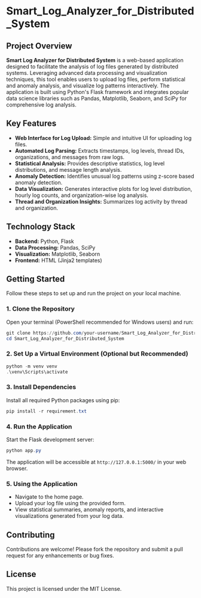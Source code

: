 # Smart_Log_Analyzer_for_Distributed_System

## Project Overview

**Smart Log Analyzer for Distributed System** is a web-based application designed to facilitate the analysis of log files generated by distributed systems. Leveraging advanced data processing and visualization techniques, this tool enables users to upload log files, perform statistical and anomaly analysis, and visualize log patterns interactively. The application is built using Python's Flask framework and integrates popular data science libraries such as Pandas, Matplotlib, Seaborn, and SciPy for comprehensive log analysis.

## Key Features
- **Web Interface for Log Upload:** Simple and intuitive UI for uploading log files.
- **Automated Log Parsing:** Extracts timestamps, log levels, thread IDs, organizations, and messages from raw logs.
- **Statistical Analysis:** Provides descriptive statistics, log level distributions, and message length analysis.
- **Anomaly Detection:** Identifies unusual log patterns using z-score based anomaly detection.
- **Data Visualization:** Generates interactive plots for log level distribution, hourly log counts, and organization-wise log analysis.
- **Thread and Organization Insights:** Summarizes log activity by thread and organization.

## Technology Stack
- **Backend:** Python, Flask
- **Data Processing:** Pandas, SciPy
- **Visualization:** Matplotlib, Seaborn
- **Frontend:** HTML (Jinja2 templates)

## Getting Started

Follow these steps to set up and run the project on your local machine.

### 1. Clone the Repository

Open your terminal (PowerShell recommended for Windows users) and run:

```powershell
git clone https://github.com/your-username/Smart_Log_Analyzer_for_Distributed_System.git
cd Smart_Log_Analyzer_for_Distributed_System
```

### 2. Set Up a Virtual Environment (Optional but Recommended)

```powershell
python -m venv venv
.\venv\Scripts\activate
```

### 3. Install Dependencies

Install all required Python packages using pip:

```powershell
pip install -r requirement.txt
```

### 4. Run the Application

Start the Flask development server:

```powershell
python app.py
```

The application will be accessible at `http://127.0.0.1:5000/` in your web browser.

### 5. Using the Application
- Navigate to the home page.
- Upload your log file using the provided form.
- View statistical summaries, anomaly reports, and interactive visualizations generated from your log data.

## Contributing
Contributions are welcome! Please fork the repository and submit a pull request for any enhancements or bug fixes.

## License
This project is licensed under the MIT License.